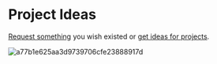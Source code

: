 # Project Ideas

[Request something](https://github.com/sindresorhus/project-ideas/issues/new) you wish existed or [get ideas for projects](https://github.com/sindresorhus/project-ideas/issues).

![a77b1e625aa3d9739706cfe23888917d](https://cloud.githubusercontent.com/assets/170270/7904248/2152e49c-07f4-11e5-9a45-0eadac04f9d8.gif)

